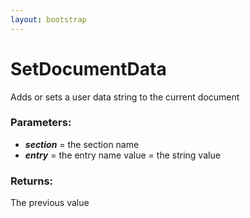 ```yaml
---
layout: bootstrap
---
```


# SetDocumentData

Adds or sets a user data string to the current document
          

### Parameters:

- ***section*** = the section name
- ***entry*** = the entry name
value  = the string value
        

### Returns:


The previous value
        


